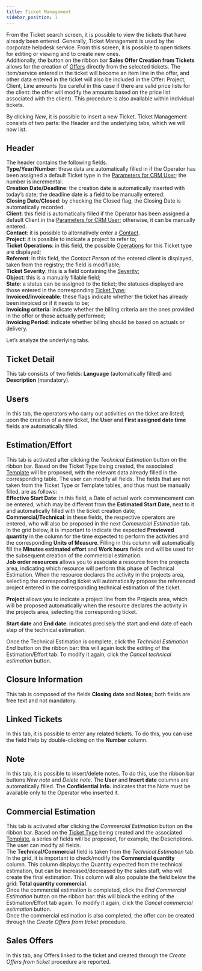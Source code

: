 ```yaml
---
title: Ticket Management 
sidebar_position: 1
---
```


From the Ticket search screen, it is possible to view the tickets that have already been entered. Generally, Ticket Management is used by the corporate helpdesk service. From this screen, it is possible to open tickets for editing or viewing and to create new ones.     
Additionally, the button on the ribbon bar **Sales Offer Creation from Tickets** allows for the creation of [Offers](/docs/sales/offers/insert-offer) directly from the selected tickets. The item/service entered in the ticket will become an item line in the offer, and other data entered in the ticket will also be included in the Offer: Project, Client, Line amounts (be careful in this case if there are valid price lists for the client: the offer will modify the amounts based on the price list associated with the client). This procedure is also available within individual tickets.        

By clicking *New*, it is possible to insert a new Ticket. Ticket Management consists of two parts: the Header and the underlying tabs, which we will now list.     

## Header  

The header contains the following fields.     
**Type/Year/Number**: these data are automatically filled in if the Operator has been assigned a default Ticket type in the [Parameters for CRM User](/docs/configurations/parameters/crm/ticket-parameters); the number is incremental.     
**Creation Date/Deadline**: the creation date is automatically inserted with today’s date; the deadline date is a field to be manually entered.     
**Closing Date/Closed**: by checking the Closed flag, the Closing Date is automatically recorded.     
**Client**: this field is automatically filled if the Operator has been assigned a default Client in the [Parameters for CRM User](/docs/configurations/parameters/crm/ticket-parameters); otherwise, it can be manually entered.     
**Contact**: it is possible to alternatively enter a [Contact](/docs/crm/home-crm/contacts/new-contact/header).        
**Project**: it is possible to indicate a project to refer to;      
**Ticket Operations**: in this field, the possible [Operations](/docs/configurations/tables/crm/tickets/operations) for this Ticket type are displayed;      
**Referent**: in this field, the *Contact Person* of the entered client is displayed, taken from the registry; the field is modifiable;      
**Ticket Severity**: this is a field containing the [Severity](/docs/configurations/tables/crm/tickets/severity);   
**Object**: this is a manually fillable field;     
**State**: a status can be assigned to the ticket; the statuses displayed are those entered in the corresponding [Ticket Type](/docs/configurations/tables/crm/tickets/ticket-type);              
**Invoiced/Invoiceable**: these flags indicate whether the ticket has already been invoiced or if it needs to be;      
**Invoicing criteria**: indicate whether the billing criteria are the ones provided in the offer or those actually performed;      
**Invoicing Period**: indicate whether billing should be based on actuals or delivery.      

Let’s analyze the underlying tabs.     

## Ticket Detail 

This tab consists of two fields: **Language** (automatically filled) and **Description** (mandatory).    

## Users 

In this tab, the operators who carry out activities on the ticket are listed; upon the creation of a new ticket, the **User** and **First assigned date time** fields are automatically filled.     

## Estimation/Effort 

This tab is activated after clicking the *Technical Estimation* button on the ribbon bar. Based on the Ticket Type being created, the associated [Template](/docs/configurations/tables/crm/tickets/template-ticket) will be proposed, with the relevant data already filled in the corresponding table. The user can modify all fields. The fields that are not taken from the Ticket Type or Template tables, and thus must be manually filled, are as follows:        
**Effective Start Date**: in this field, a Date of actual work commencement can be entered, which may be different from the **Estimated Start Date**, next to it and automatically filled with the ticket creation date;     
**Commercial/Technical**: in these fields, the respective operators are entered, who will also be proposed in the next *Commercial Estimation* tab.       
In the grid below, it is important to indicate the expected **Previewed quantity** in the column for the time expected to perform the activities and the corresponding **Units of Measure**. Filling in this column will automatically fill the **Minutes estimated effort** and **Work hours** fields and will be used for the subsequent creation of the commercial estimation.      
**Job order resources** allows you to associate a resource from the projects area, indicating which resource will perform this phase of Technical Estimation. 
When the resource declares the activity in the projects area, selecting the corresponding ticket will automatically propose the referenced project entered in the corresponding technical estimation of the ticket.


**Project** allows you to indicate a project line from the Projects area, which will be proposed automatically when the resource declares the activity in the projects area, selecting the corresponding ticket.

**Start date** and **End date**: indicates precisely the start and end date of each step of the technical estimation. 

Once the Technical Estimation is complete, click the *Technical Estimation End* button on the ribbon bar: this will again lock the editing of the Estimation/Effort tab. To modify it again, click the *Cancel technical estimation* button.       

## Closure Information 

This tab is composed of the fields **Closing date** and **Notes**; both fields are free text and not mandatory.     

## Linked Tickets 

In this tab, it is possible to enter any related tickets. To do this, you can use the field Help by double-clicking on the **Number** column.     

## Note

In this tab, it is possible to insert/delete notes. To do this, use the ribbon bar buttons *New note* and *Delete note*. The **User** and **Insert date** columns are automatically filled. The **Confidential Info.** indicates that the Note must be available only to the Operator who inserted it.        

## Commercial Estimation 

This tab is activated after clicking the *Commercial Estimation* button on the ribbon bar. Based on the [Ticket Type](/docs/configurations/tables/crm/tickets/ticket-type) being created and the associated [Template](/docs/configurations/tables/crm/tickets/template-ticket), a series of fields will be proposed, for example, the Descriptions. The user can modify all fields.       
The **Technical/Commercial** field is taken from the *Technical Estimation* tab.     
In the grid, it is important to check/modify the **Commercial quantity** column. This column displays the Quantity expected from the technical estimation, but can be increased/decreased by the sales staff, who will create the final estimation. This column will also populate the field below the grid: **Total quantity commercial**.       
Once the commercial estimation is completed, click the *End Commercial Estimation* button on the ribbon bar: this will block the editing of the Estimation/Effort tab again. To modify it again, click the *Cancel commercial estimation* button.       
Once the commercial estimation is also completed, the offer can be created through the *Create Offers from ticket* procedure.    

## Sales Offers

In this tab, any Offers linked to the ticket and created through the *Create Offers from ticket* procedure are reported.